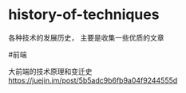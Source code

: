 # history-of-techniques
各种技术的发展历史， 主要是收集一些优质的文章

#前端

大前端的技术原理和变迁史 https://juejin.im/post/5b5adc9b6fb9a04f9244555d

